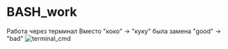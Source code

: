# BASH_work
Работа через терминал
Вместо "коко" -> "куку" была замена "good" -> "bad"
![terminal_cmd](https://user-images.githubusercontent.com/86566838/158987344-0643a9df-765c-4da6-8758-0bca55e7a84a.jpg)
